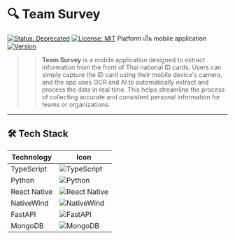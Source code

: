 # 🔍 Team Survey

[![Status: Deprecated](https://img.shields.io/badge/Status-Deprecated-lightgrey)]()
[![License: MIT](https://img.shields.io/badge/License-MIT-blue.svg)](LICENSE)
Platform เป็น mobile application
[![Version](https://img.shields.io/github/v/release/ARTTTT-TTTT/team-survey)](https://github.com/ARTTTT-TTTT/team-survey/releases)

> > **Team Survey** is a mobile application designed to extract information from the front of Thai national ID cards. Users can simply capture the ID card using their mobile device's camera, and the app uses OCR and AI to automatically extract and process the data in real time. This helps streamline the process of collecting accurate and consistent personal information for teams or organizations.

---

## 🛠️ Tech Stack

| Technology   | Icon                                                                                                               |
| ------------ | ------------------------------------------------------------------------------------------------------------------ |
| TypeScript   | ![TypeScript](https://img.shields.io/badge/TypeScript-3178C6?style=for-the-badge&logo=typescript&logoColor=white)  |
| Python       | ![Python](https://img.shields.io/badge/Python-3776AB?style=for-the-badge&logo=python&logoColor=white)              |
| React Native | ![React Native](https://img.shields.io/badge/React_Native-20232A?style=for-the-badge&logo=react&logoColor=61DAFB)  |
| NativeWind   | ![NativeWind](https://img.shields.io/badge/NativeWind-06B6D4?style=for-the-badge&logo=tailwindcss&logoColor=white) |
| FastAPI      | ![FastAPI](https://img.shields.io/badge/FastAPI-009688?style=for-the-badge&logo=fastapi&logoColor=white)           |
| MongoDB      | ![MongoDB](https://img.shields.io/badge/MongoDB-47A248?style=for-the-badge&logo=mongodb&logoColor=white)           |

